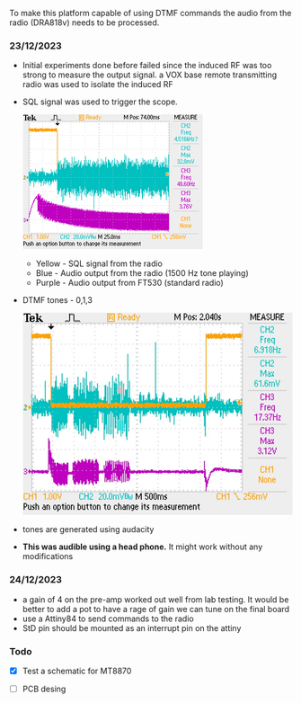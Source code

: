 To make this platform capable of using DTMF commands the audio from the radio (DRA818v) needs to be processed. 

### 23/12/2023

- Initial experiments done before failed since the induced RF was too strong to measure the output signal. a VOX base remote transmitting radio was used to isolate the induced RF
- SQL signal was used to trigger the scope.
	
	![F0004TEK](ALL0004/F0004TEK.BMP)
	- Yellow -  SQL signal from the radio
	- Blue - Audio output from the radio (1500 Hz tone playing) 
	- Purple - Audio output from FT530 (standard radio)
- DTMF tones - 0,1,3 
	
	![F0007TEK| 320](ALL0007/F0007TEK.JPG)
- tones are generated using audacity
- **This was audible using a head phone.** It might work without any modifications

### 24/12/2023

- a gain of 4 on the pre-amp worked out well from lab testing. It would be better to add a pot to have a rage of gain we can tune on the final board 
- use a Attiny84 to send commands to the radio 
- StD pin should be mounted as an interrupt pin on the attiny  
### Todo

- [x] Test a schematic for MT8870
- [ ] PCB desing

